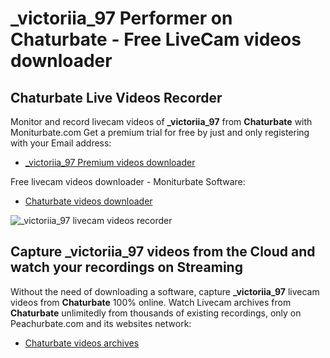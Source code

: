# _victoriia_97 Performer on Chaturbate - Free LiveCam videos downloader

## Chaturbate Live Videos Recorder

Monitor and record livecam videos of **_victoriia_97** from **Chaturbate** with Moniturbate.com
Get a premium trial for free by just and only registering with your Email address:
* [_victoriia_97 Premium videos downloader](https://moniturbate.com/request-demo-licence-key.html)

Free livecam videos downloader - Moniturbate Software:
* [Chaturbate videos downloader](https://moniturbate.com/moniturbate-download-software.html)

![_victoriia_97 livecam videos recorder](https://peachurnet.com/templates/moniturbate-software.png)


## Capture _victoriia_97 videos from the Cloud and watch your recordings on Streaming

Without the need of downloading a software, capture **_victoriia_97** livecam videos from **Chaturbate** 100% online.
Watch Livecam archives from **Chaturbate** unlimitedly from thousands of existing recordings, only on Peachurbate.com and its websites network:
* [Chaturbate videos archives](https://peachurnet.com/)
